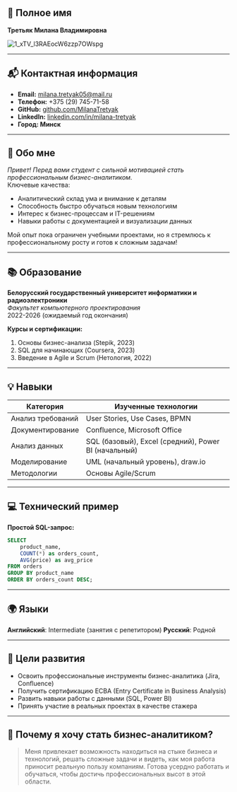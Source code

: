 ## 📌 Полное имя  
**Третьяк Милана Владимировна**

![1_xTV_l3RAEocW6zzp7OWspg](https://github.com/user-attachments/assets/b865ed49-82ba-41cd-8be0-333a83aa549f)

---

## 📬 Контактная информация  
- **Email:** milana.tretyak05@mail.ru  
- **Телефон:** +375 (29) 745-71-58  
- **GitHub:** [github.com/MilanaTretyak](https://github.com/MilanaTretyak)  
- **LinkedIn:** [linkedin.com/in/milana-tretyak](https://www.linkedin.com/in/milana-tretyak/)
- **Город: Минск**

---

## 🚀 Обо мне  
*Привет! Перед вами студент с сильной мотивацией стать профессиональным бизнес-аналитиком.*  
Ключевые качества:  
- Аналитический склад ума и внимание к деталям  
- Способность быстро обучаться новым технологиям  
- Интерес к бизнес-процессам и IT-решениям
- Навыки работы с документацией и визуализации данных

Мой опыт пока ограничен учебными проектами, но я стремлюсь к профессиональному росту и готов к сложным задачам!  

---

## 📚 Образование  
**Белорусский государственный университет информатики и радиоэлектроники**  
*Факультет компьютерного проектирования*  
2022-2026 (ожидаемый год окончания)  

**Курсы и сертификации:**  
1. Основы бизнес-анализа (Stepik, 2023)  
2. SQL для начинающих (Coursera, 2023)  
3. Введение в Agile и Scrum (Нетология, 2022)

---

## 💡 Навыки  

| Категория        | Изученные технологии |
|------------------|----------------------|
| Анализ требований | User Stories, Use Cases, BPMN |
| Документирование | Confluence, Microsoft Office |
| Анализ данных    | SQL (базовый), Excel (средний), Power BI (начальный) |
| Моделирование    | UML (начальный уровень), draw.io |
| Методологии      | Основы Agile/Scrum |

---

## 💻 Технический пример

**Простой SQL-запрос:**  
```sql
SELECT 
    product_name,
    COUNT(*) as orders_count,
    AVG(price) as avg_price
FROM orders
GROUP BY product_name
ORDER BY orders_count DESC;
```

---

## 🌍 Языки

**Английский**: Intermediate (занятия с репетитором)
**Русский**: Родной

---

## 📌 Цели развития
- Освоить профессиональные инструменты бизнес-аналитика (Jira, Confluence)
- Получить сертификацию ECBA (Entry Certificate in Business Analysis)
- Развить навыки работы с данными (SQL, Power BI)
- Принять участие в реальных проектах в качестве стажера

---

## 🔹 Почему я хочу стать бизнес-аналитиком?

> Меня привлекает возможность находиться на стыке бизнеса и технологий, решать сложные задачи и видеть, как моя работа приносит реальную пользу компаниям. Готова усердно работать и обучаться, чтобы достичь профессиональных высот в этой области. 
